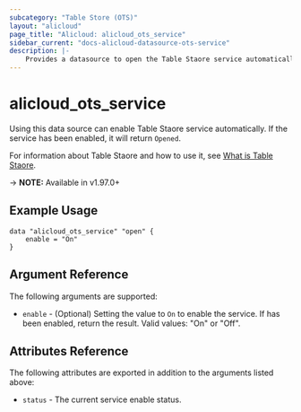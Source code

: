 ```yaml
---
subcategory: "Table Store (OTS)"
layout: "alicloud"
page_title: "Alicloud: alicloud_ots_service"
sidebar_current: "docs-alicloud-datasource-ots-service"
description: |-
    Provides a datasource to open the Table Staore service automatically.
---
```


# alicloud\_ots\_service

Using this data source can enable Table Staore service automatically. If the service has been enabled, it will return `Opened`.

For information about Table Staore and how to use it, see [What is Table Staore](https://www.alibabacloud.com/help/product/27278.htm).

-> **NOTE:** Available in v1.97.0+

## Example Usage

```
data "alicloud_ots_service" "open" {
	enable = "On"
}
```

## Argument Reference

The following arguments are supported:

* `enable` - (Optional) Setting the value to `On` to enable the service. If has been enabled, return the result. Valid values: "On" or "Off".

## Attributes Reference

The following attributes are exported in addition to the arguments listed above:

* `status` - The current service enable status. 
